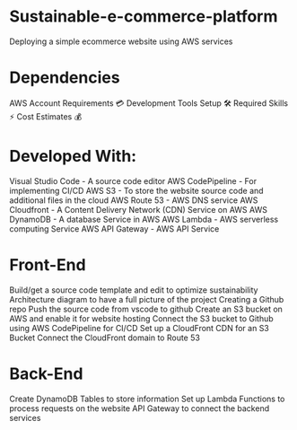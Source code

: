 # Sustainable-e-commerce-platform
Deploying a simple ecommerce website using AWS services
# Dependencies
AWS Account Requirements 💳
Development Tools Setup 🛠️
Required Skills ⚡
Cost Estimates 💰

# Developed With:
Visual Studio Code - A source code editor
AWS CodePipeline - For implementing CI/CD
AWS S3 - To store the website source code and additional files in the cloud
AWS Route 53 - AWS DNS service
AWS Cloudfront - A Content Delivery Network (CDN) Service on AWS
AWS DynamoDB - A database Service in AWS
AWS Lambda - AWS serverless computing Service
AWS API Gateway - AWS API Service
# Front-End
Build/get a source code template and edit to optimize sustainability
Architecture diagram to have a full picture of the project
Creating a Github repo
Push the source code from vscode to github 
Create an S3 bucket on AWS and enable it for website hosting
Connect the S3 bucket to Github using AWS CodePipeline for CI/CD
Set up a CloudFront CDN for an S3 Bucket
Connect the CloudFront domain to Route 53


# Back-End
Create DynamoDB Tables to store information 
 Set up Lambda Functions to process requests on the website
API Gateway to connect the backend services
